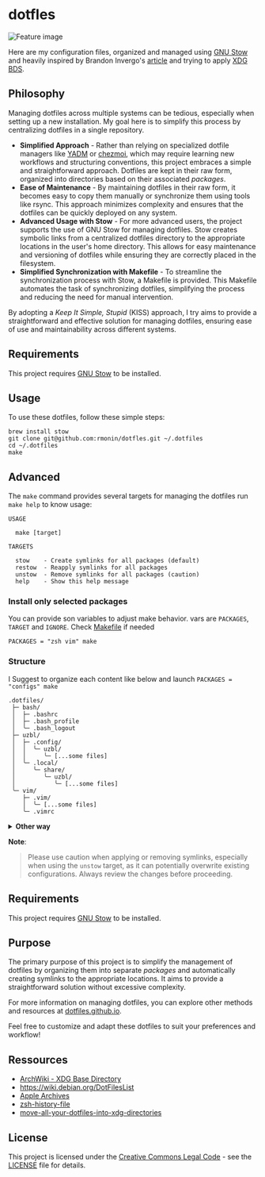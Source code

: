# dotfles

![Feature image](https://repository-images.githubusercontent.com/742217560/0ff84823-23e7-4ab4-97b1-f10a111b47da)

Here are my configuration files, organized and managed using [GNU Stow](https://www.gnu.org/software/stow/) and heavily inspired by Brandon Invergo's [article](https://brandon.invergo.net/news/2012-05-26-using-gnu-stow-to-manage-your-dotfiles.html) and trying to apply [XDG BDS](https://specifications.freedesktop.org/basedir-spec/basedir-spec-latest.html).

## Philosophy

Managing dotfiles across multiple systems can be tedious, especially when setting up a new installation. My goal here is to simplify this process by centralizing dotfiles in a single repository.

- **Simplified Approach** - Rather than relying on specialized dotfile managers like [YADM](https://yadm.io) or [chezmoi](https://www.chezmoi.io), which may require learning new workflows and structuring conventions, this project embraces a simple and straightforward approach. Dotfiles are kept in their raw form, organized into directories based on their associated _packages_.
- **Ease of Maintenance** - By maintaining dotfiles in their raw form, it becomes easy to copy them manually or synchronize them using tools like rsync. This approach minimizes complexity and ensures that the dotfiles can be quickly deployed on any system.
- **Advanced Usage with Stow** - For more advanced users, the project supports the use of GNU Stow for managing dotfiles. Stow creates symbolic links from a centralized dotfiles directory to the appropriate locations in the user's home directory. This allows for easy maintenance and versioning of dotfiles while ensuring they are correctly placed in the filesystem.
- **Simplified Synchronization with Makefile** - To streamline the synchronization process with Stow, a Makefile is provided. This Makefile automates the task of synchronizing dotfiles, simplifying the process and reducing the need for manual intervention.

By adopting a _Keep It Simple, Stupid_ (KISS) approach, I try aims to provide a straightforward and effective solution for managing dotfiles, ensuring ease of use and maintainability across different systems.

## Requirements

This project requires [GNU Stow](https://www.gnu.org/software/stow/) to be installed.

## Usage

To use these dotfiles, follow these simple steps:

```shell
brew install stow
git clone git@github.com:rmonin/dotfles.git ~/.dotfiles 
cd ~/.dotfiles
make
```

## Advanced

The `make` command provides several targets for managing the dotfiles run `make help` to know usage:

```
USAGE

  make [target]

TARGETS

  stow    - Create symlinks for all packages (default)
  restow  - Reapply symlinks for all packages
  unstow  - Remove symlinks for all packages (caution)
  help    - Show this help message
```

### Install only selected packages

You can provide son variables to adjust make behavior. vars are `PACKAGES`, `TARGET` and `IGNORE`. Check [Makefile](https://github.com/rmonin/dotfles/blob/main/Makefile) if needed

```shell
PACKAGES = "zsh vim" make
```

### Structure

I Suggest to organize each content like below and launch `PACKAGES = "configs" make`

```
.dotfiles/
 ├─ bash/
 │  ├─ .bashrc
 │  ├─ .bash_profile
 │  ╰─ .bash_logout
 ├─ uzbl/
 │  ├─ .config/
 │  │  ╰─ uzbl/
 │  │     ╰─ [...some files]
 │  ╰─ .local/
 │     ╰─ share/
 │        ╰─ uzbl/
 │           ╰─ [...some files]
 ╰─ vim/
    ├─ .vim/
    │  ╰─ [...some files]
    ╰─ .vimrc
```

<details><summary><b>Other way</b></summary>

You can alternatively put everything messy on a configs _package_ (or whatever you want)

```
.dotfiles/
 ╰─ configs/
    ├─ .bashrc
    ├─ .bash_profile
    ├─ .bash_logout
    ├─ uzbl/
    │  ╰─ [...some files]
    ├─ .local/
    │  ╰─ share/
    │     ╰─ uzbl/
    │        ╰─ [...some files]
    ├─ .vim/
    │  ╰─ [...some files]
    ╰─ .vimrc
```

According to Stow documentation, the Makefile manage also `--dotfiles` option, so you can also use _dot-_ prefix if you do not want hidden content on your project :

```
dotfles/
 ╰─ configs/
    ├─ dot-bashrc
    ├─ dot-bash_profile
    ├─ dot-bash_logout
    ├─ uzbl/
    │  ╰─ [...some files]
    ├─ dot-local/
    │  ╰─ share/
    │     ╰─ uzbl/
    │        ╰─ [...some files]
    ├─ dot-vim/
    │  ╰─ [...some files]
    ╰─ dot-vimrc
```

> **NOTICE:** `--dotfiles` is not working in addition to `--dir` and/or `--target`

</details>

**Note**:
> Please use caution when applying or removing symlinks, especially when using the `unstow` target, as it can potentially overwrite existing configurations. Always review the changes before proceeding.

## Requirements

This project requires [GNU Stow](https://www.gnu.org/software/stow/) to be installed.

## Purpose

The primary purpose of this project is to simplify the management of dotfiles by organizing them into separate _packages_ and automatically creating symlinks to the appropriate locations. It aims to provide a straightforward solution without excessive complexity.

For more information on managing dotfiles, you can explore other methods and resources at [dotfiles.github.io](https://dotfiles.github.io).

Feel free to customize and adapt these dotfiles to suit your preferences and workflow!

## Ressources

- [ArchWiki - XDG Base Directory](https://wiki.archlinux.org/title/XDG_Base_Directory)
- https://wiki.debian.org/DotFilesList
- [Apple Archives](https://developer.apple.com/library/archive/documentation/FileManagement/Conceptual/FileSystemProgrammingGuide/FileSystemOverview/FileSystemOverview.html#//apple_ref/doc/uid/TP40010672-CH2-SW14)
- [zsh-history-file](https://unix.stackexchange.com/questions/654663/problem-with-zsh-history-file)
- [move-all-your-dotfiles-into-xdg-directories](https://superuser.com/questions/874901/what-are-the-step-to-move-all-your-dotfiles-into-xdg-directories)

## License

This project is licensed under the [Creative Commons Legal Code](https://creativecommons.org/licenses/) - see the [LICENSE](LICENSE) file for details.
